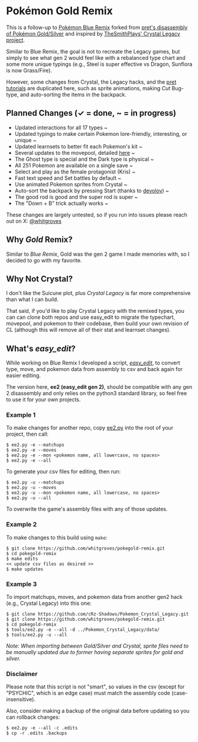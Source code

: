 # Pokémon Gold Remix

This is a follow-up to [Pokémon Blue Remix](https://github.com/whitgroves/pokeblue-remix) forked from [pret's disassembly of Pokémon Gold/Silver](https://github.com/pret/pokegold) and inspired by [TheSmithPlays' Crystal Legacy project](https://github.com/cRz-Shadows/Pokemon_Crystal_Legacy).

Similar to Blue Remix, the goal is not to recreate the Legacy games, but simply to see what gen 2 would feel like with a rebalanced type chart and some more unique typings (e.g., Steel is super effective vs Dragon, Sunflora is now Grass/Fire).

However, some changes from Crystal, the Legacy hacks, and the [pret tutorials](https://github.com/pret/pokered/wiki/Tutorials) are duplicated here, such as sprite animations, making *Cut* Bug-type, and auto-sorting the items in the backpack.

## Planned Changes (✓ = done, ~ = in progress)
- Updated interactions for all 17 types ~
- Updated typings to make certain Pokemon lore-friendly, interesting, or unique ~
- Updated learnsets to better fit each Pokemon's kit ~
- Several updates to the movepool, detailed [here](./MOVES.md) ~
- The Ghost type is special and the Dark type is physical ~
- All 251 Pokemon are available on a single save ~
- Select and play as the female protagonist (Kris) ~
- Fast text speed and Set battles by default ~
- Use animated Pokemon sprites from Crystal ~
- Auto-sort the backpack by pressing Start (thanks to [devolov](https://github.com/pret/pokered/wiki/Add-Item-Sorting-In-Bag)) ~
- The good rod is good and the super rod is super ~
- The "Down + B" trick actually works ~

These changes are largely untested, so if you run into issues please reach out on X: [@whitgroves](https://x.com/whitgroves)

## Why *Gold* Remix?
Similar to *Blue Remix*, Gold was the gen 2 game I made memories with, so I decided to go with my favorite.

## Why Not Crystal?
I don't like the Suicune plot, plus *Crystal Legacy* is far more comprehensive than what I can build.

That said, if you'd like to play Crystal Legacy with the remixed types, you can can clone both repos and use easy_edit to migrate the typechart, movepool, and pokemon to their codebase, then build your own revision of CL (although this will remove all of their stat and learnset changes).

## What's *easy_edit*?
While working on Blue Remix I developed a script, [*easy_edit*](https://github.com/whitgroves/pokeblue-remix/blob/rev_1.3/tools/easy_edit.py), to convert type, move, and pokemon data from assembly to csv and back again for easier editing.

The version here, **ee2 (easy_edit gen 2)**, should be compatible with any gen 2 disassembly and only relies on the python3 standard library, so feel free to use it for your own projects.

### Example 1
To make changes for another repo, copy [ee2.py](./tools/ee2.py) into the root of your project, then call:
```
$ ee2.py -e --matchups
$ ee2.py -e --moves
$ ee2.py -e --mon <pokemon name, all lowercase, no spaces>
$ ee2.py -e --all
```
To generate your csv files for editing, then run:
```
$ ee2.py -u --matchups
$ ee2.py -u --moves
$ ee2.py -u --mon <pokemon name, all lowercase, no spaces>
$ ee2.py -u --all
```
To overwrite the game's assembly files with any of those updates.

### Example 2
To make changes to this build using `make`:
```
$ git clone https://github.com/whitgroves/pokegold-remix.git
$ cd pokegold-remix
$ make edits
<< update csv files as desired >>
$ make updates
```

### Example 3
To import matchups, moves, and pokemon data from another gen2 hack (e.g., Crystal Legacy) into this one:
```
$ git clone https://github.com/cRz-Shadows/Pokemon_Crystal_Legacy.git
$ git clone https://github.com/whitgroves/pokegold-remix.git
$ cd pokegold-remix
$ tools/ee2.py -e --all -d ../Pokemon_Crystal_Legacy/data/
$ tools/ee2.py -u --all
```
*Note: When importing between Gold/Silver and Crystal, sprite files need to be manually updated due to former having separate sprites for gold and silver.*

### Disclaimer

Please note that this script is not "smart", so values in the csv (except for "PSYCHIC", which is an edge case) must match the assembly code (case-insensitive).

Also, consider making a backup of the original data before updating so you can rollback changes:
```
$ ee2.py -e --all -c .edits
$ cp -r .edits .backups
```